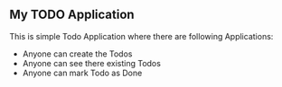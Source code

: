 ## My TODO Application

This is simple Todo Application where there are following Applications:
- Anyone can create the Todos 
- Anyone can see there existing Todos
- Anyone can mark Todo as Done

